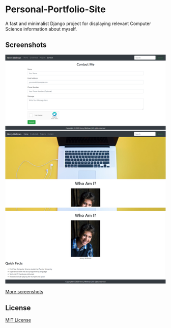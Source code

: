 # Personal-Portfolio-Site
A fast and minimalist Django project for displaying relevant Computer Science information about myself.

## Screenshots

<img src="screenshots/contact.PNG" alt-text="Screenshot">
<img src="screenshots/homeTop.PNG" alt-text="Screenshot">
<img src="screenshots/homeBottom.PNG" alt-text="Screenshot">

[More screenshots](screenshots/)


## License

[MIT License](LICENSE)

